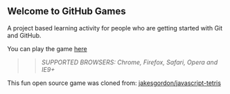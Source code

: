## Welcome to GitHub Games

A project based learning activity for people who are getting started with Git and GitHub.

You can play the game [here](https://pwcantin.github.io/github-games/)

>> _*SUPPORTED BROWSERS*: Chrome, Firefox, Safari, Opera and IE9+_

This fun open source game was cloned from: [jakesgordon/javascript-tetris](https://github.com/jakesgordon/javascript-tetris)
